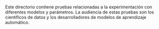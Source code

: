 Este directorio contiene pruebas relacionadas a la experimentación con diferentes modelos y parámetros. La audiencia de estas pruebas son los científicos de datos y los desarrolladores de modelos de aprendizaje automático.